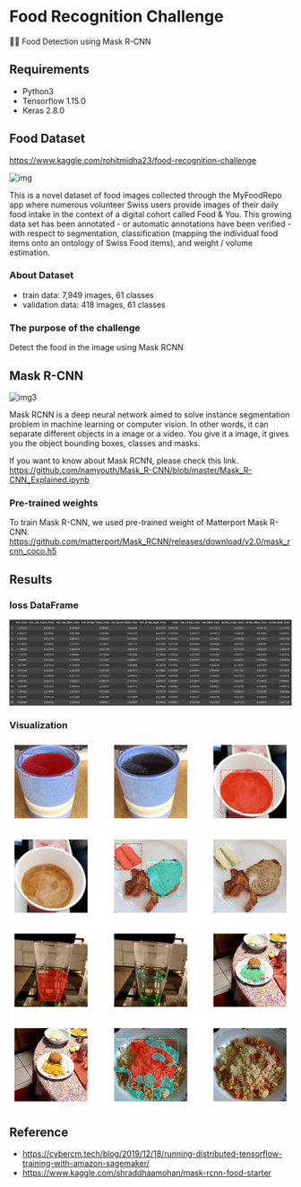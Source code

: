 # Food Recognition Challenge
🍕🍎 Food Detection using Mask R-CNN


## Requirements
- Python3
- Tensorflow 1.15.0
- Keras 2.8.0

## Food Dataset

https://www.kaggle.com/rohitmidha23/food-recognition-challenge

![img](https://github.com/namyouth/Food-Recognition-Challenge/blob/master/img/030070.jpg?raw=true)

This is a novel dataset of food images collected through the MyFoodRepo app where numerous volunteer Swiss users provide images of their daily food intake in the context of a digital cohort called Food & You. This growing data set has been annotated - or automatic annotations have been verified - with respect to segmentation, classification (mapping the individual food items onto an ontology of Swiss Food items), and weight / volume estimation.


### About Dataset
- train data: 7,949 images, 61 classes
- validation data: 418 images, 61 classes

### The purpose of the challenge
Detect the food in the image using Mask RCNN


## Mask R-CNN

![img3](https://55897.smushcdn.com/467441/wp-content/uploads/2019/12/tensorflow-sagemaker-1.gif?lossy=1&strip=1&webp=1)

Mask RCNN is a deep neural network aimed to solve instance segmentation problem in machine learning or computer vision. In other words, it can separate different objects in a image or a video. You give it a image, it gives you the object bounding boxes, classes and masks.

If you want to know about Mask RCNN, please check this link. https://github.com/namyouth/Mask_R-CNN/blob/master/Mask_R-CNN_Explained.ipynb

### Pre-trained weights
To train Mask R-CNN, we used pre-trained weight of Matterport Mask R-CNN.
https://github.com/matterport/Mask_RCNN/releases/download/v2.0/mask_rcnn_coco.h5



## Results
### loss DataFrame
![img](./img/loss_total.png)

### Visualization
![pic](./img/results.png)



## Reference
- https://cybercm.tech/blog/2019/12/18/running-distributed-tensorflow-training-with-amazon-sagemaker/
- https://www.kaggle.com/shraddhaamohan/mask-rcnn-food-starter
